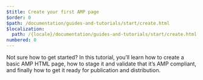 ```yaml
---
$title: Create your first AMP page
$order: 0
$path: /documentation/guides-and-tutorials/start/create.html
$localization:
  path: /{locale}/documentation/guides-and-tutorials/start/create.html
numbered: 0
---
```


Not sure how to get started? In this tutorial, you’ll learn how to create a basic AMP HTML page, how to stage it and validate that it’s AMP compliant, and finally how to get it ready for publication and distribution.
